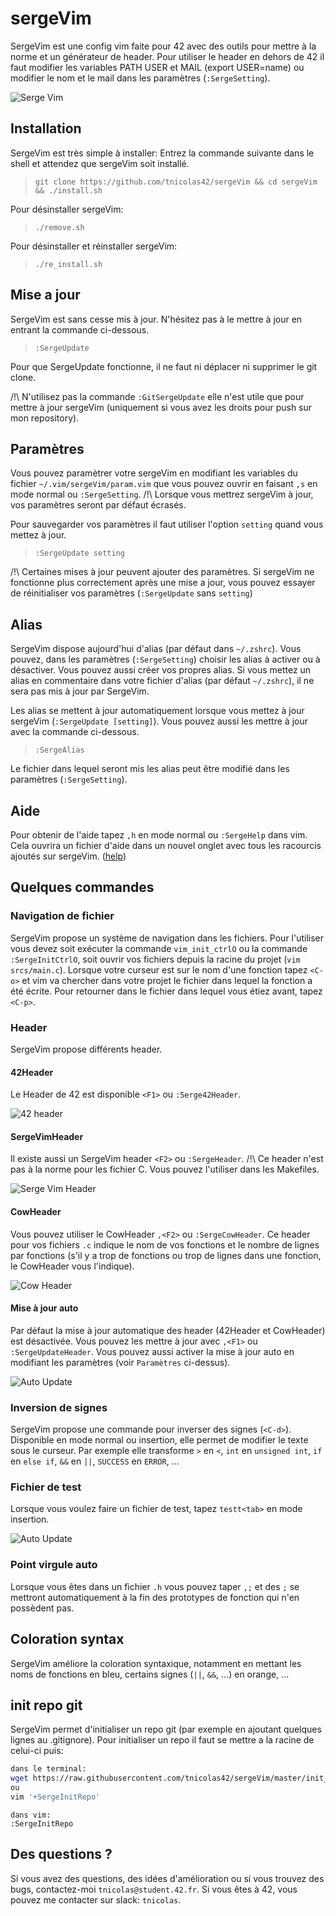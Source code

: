 # sergeVim
SergeVim est une config vim faite pour 42 avec des outils pour mettre à la norme et un générateur de header.
Pour utiliser le header en dehors de 42 il faut modifier les variables PATH USER et MAIL (export USER=name) ou modifier le nom et le mail dans les paramètres (`:SergeSetting`).

![Serge Vim](https://github.com/tnicolas42/sergeVim/raw/master/img/SergeVim.png)

## Installation
SergeVim est très simple à installer:
Entrez la commande suivante dans le shell et attendez que sergeVim soit installé.
>`git clone https://github.com/tnicolas42/sergeVim && cd sergeVim && ./install.sh`

Pour désinstaller sergeVim:
>`./remove.sh`

Pour désinstaller et réinstaller sergeVim:
>`./re_install.sh`

## Mise a jour
SergeVim est sans cesse mis à jour. N'hésitez pas à le mettre à jour en entrant la commande ci-dessous.
>`:SergeUpdate`

Pour que SergeUpdate fonctionne, il ne faut ni déplacer ni supprimer le git clone.

/!\ N'utilisez pas la commande `:GitSergeUpdate` elle n'est utile que pour mettre à jour sergeVim (uniquement si vous avez les droits pour push sur mon repository).

## Paramètres
Vous pouvez paramètrer votre sergeVim en modifiant les variables du fichier `~/.vim/sergeVim/param.vim` que vous pouvez ouvrir en faisant `,s` en mode normal ou `:SergeSetting`. /!\ Lorsque vous mettrez sergeVim à jour, vos paramètres seront par défaut écrasés.

Pour sauvegarder vos paramètres il faut utiliser l'option `setting` quand vous mettez à jour.
>`:SergeUpdate setting`

/!\ Certaines mises à jour peuvent ajouter des paramètres. Si sergeVim ne fonctionne plus correctement après une mise a jour, vous pouvez essayer de réinitialiser vos paramètres (`:SergeUpdate` sans `setting`) 

## Alias
SergeVim dispose aujourd'hui d'alias (par défaut dans `~/.zshrc`). Vous pouvez, dans les paramètres (`:SergeSetting`) choisir les alias à activer ou à désactiver. Vous pouvez aussi créer vos propres alias. Si vous mettez un alias en commentaire dans votre fichier d'alias (par défaut `~/.zshrc`), il ne sera pas mis à jour par SergeVim.

Les alias se mettent à jour automatiquement lorsque vous mettez à jour sergeVim (`:SergeUpdate [setting]`). Vous pouvez aussi les mettre à jour avec la commande ci-dessous.
>`:SergeAlias`

Le fichier dans lequel seront mis les alias peut être modifié dans les paramètres (`:SergeSetting`).

## Aide
Pour obtenir de l'aide tapez `,h` en mode normal ou `:SergeHelp` dans vim. Cela ouvrira un fichier d'aide dans un nouvel onglet avec tous les racourcis ajoutés sur sergeVim. ([help](https://github.com/tnicolas42/sergeVim/blob/master/sergeVim/sergeVim_help.vim))

## Quelques commandes
### Navigation de fichier
SergeVim propose un système de navigation dans les fichiers. Pour l'utiliser vous devez soit exécuter la commande `vim_init_ctrlO` ou la commande `:SergeInitCtrlO`, soit ouvrir vos fichiers depuis la racine du projet (`vim srcs/main.c`). Lorsque votre curseur est sur le nom d'une fonction tapez `<C-o>` et vim va chercher dans votre projet le fichier dans lequel la fonction a été écrite. Pour retourner dans le fichier dans lequel vous étiez avant, tapez `<C-p>`.
### Header
SergeVim propose différents header.
#### 42Header
Le Header de 42 est disponible `<F1>` ou `:Serge42Header`.

![42 header](https://github.com/tnicolas42/sergeVim/raw/master/img/42Header.png)
#### SergeVimHeader
Il existe aussi un SergeVim header `<F2>` ou `:SergeHeader`. /!\ Ce header n'est pas à la norme pour les fichier C. Vous pouvez l'utiliser dans les Makefiles.

![Serge Vim Header](https://github.com/tnicolas42/sergeVim/raw/master/img/SergeVimHeader.png)
#### CowHeader
Vous pouvez utiliser le CowHeader `,<F2>` ou `:SergeCowHeader`. Ce header pour vos fichiers `.c` indique le nom de vos fonctions et le nombre de lignes par fonctions (s'il y a trop de fonctions ou trop de lignes dans une fonction, le CowHeader vous l'indique).

![Cow Header](https://github.com/tnicolas42/sergeVim/raw/master/img/SergeCowHeader.png)
#### Mise à jour auto
Par défaut la mise à jour automatique des header (42Header et CowHeader) est désactivée. Vous pouvez les mettre à jour avec `,<F1>` ou `:SergeUpdateHeader`. Vous pouvez aussi activer la mise à jour auto en modifiant les paramètres (voir `Paramètres` ci-dessus).

![Auto Update](https://github.com/tnicolas42/sergeVim/raw/master/img/autoUpdate.png)
### Inversion de signes
SergeVim propose une commande pour inverser des signes (`<C-d>`). Disponible en mode normal ou insertion, elle permet de modifier le texte sous le curseur. Par exemple elle transforme `>` en `<`, `int` en `unsigned int`, `if` en `else if`, `&&` en `||`, `SUCCESS` en `ERROR`, ...
### Fichier de test
Lorsque vous voulez faire un fichier de test, tapez `testt<tab>` en mode insertion.

![Auto Update](https://github.com/tnicolas42/sergeVim/raw/master/img/testt.png)
### Point virgule auto
Lorsque vous êtes dans un fichier `.h` vous pouvez taper `,;` et des `;` se mettront automatiquement à la fin des prototypes de fonction qui n'en possèdent pas.

## Coloration syntax
SergeVim améliore la coloration syntaxique, notamment en mettant les noms de fonctions en bleu, certains signes (`||`, `&&`, ...) en orange, ...

## init repo git
SergeVim permet d'initialiser un repo git (par exemple en ajoutant quelques lignes au .gitignore).
Pour initialiser un repo il faut se mettre a la racine de celui-ci puis:
```sh
dans le terminal:
wget https://raw.githubusercontent.com/tnicolas42/sergeVim/master/init_repo.sh && sh init_repo.sh && rm init_repo.sh
ou
vim '+SergeInitRepo'
```
```
dans vim:
:SergeInitRepo
```

## Des questions ?
Si vous avez des questions, des idées d'amélioration ou si vous trouvez des bugs, contactez-moi `tnicolas@student.42.fr`.
Si vous êtes à 42, vous pouvez me contacter sur slack: `tnicolas`.
